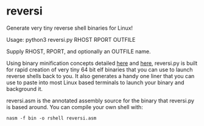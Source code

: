 # reversi
Generate very tiny reverse shell binaries for Linux!

Usage:
    python3 reversi.py RHOST RPORT OUTFILE

Supply RHOST, RPORT, and optionally an OUTFILE name.

Using binary minification concepts detailed [here](https://medium.com/@dmxinajeansuit/elf-binary-mangling-pt-2-golfin-7e5c82bb482c) and [here](https://medium.com/@dmxinajeansuit/elf-binary-mangling-part-3-weaponization-6e11971108b3), reversi.py is built for rapid creation of very tiny 64 bit elf binaries that you can use to launch reverse shells back to you. It also generates a handy one liner that you can use to paste into most Linux based terminals to launch your binary and background it. 

reversi.asm is the annotated assembly source for the binary that reversi.py is based around. You can compile your own shell with:

    nasm -f bin -o rshell reversi.asm

